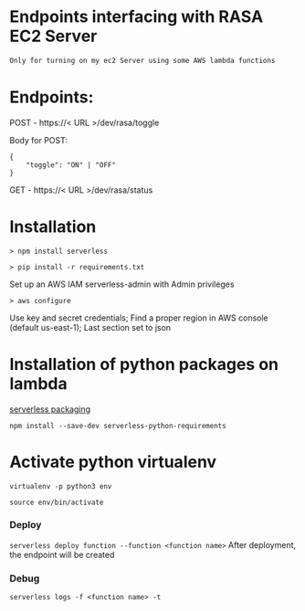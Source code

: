 # Endpoints interfacing with RASA EC2 Server

```bash
Only for turning on my ec2 Server using some AWS lambda functions

```

# Endpoints:

POST - https://< URL >/dev/rasa/toggle

Body for POST:
```
{
    "toggle": "ON" | "OFF"
}
```


GET - https://< URL >/dev/rasa/status
# Installation

`> npm install serverless`

`> pip install -r requirements.txt`


Set up an AWS IAM serverless-admin with Admin privileges

`> aws configure`

Use key and secret credentials; Find a proper region in AWS console (default us-east-1); Last section set to json


# Installation of python packages on lambda
[serverless packaging](https://serverless.com/blog/serverless-python-packaging/)

`npm install --save-dev serverless-python-requirements`

# Activate python virtualenv
`virtualenv -p python3 env`

`source env/bin/activate`

### Deploy
`serverless deploy function --function <function name>`
After deployment, the endpoint will be created

### Debug
`serverless logs -f <function name> -t`
